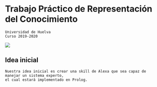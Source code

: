 #   Trabajo Práctico de Representación del Conocimiento
    Universidad de Huelva
    Curso 2019-2020
    
   ![](https://github.com/byLiTTo/SistemaExperto/blob/master/imagenes/icons8_console_120px.png)

##  Idea inicial
    Nuestra idea inicial es crear una skill de Alexa que sea capaz de manejar un sistema experto,
    el cual estará implementado en Prolog.    
